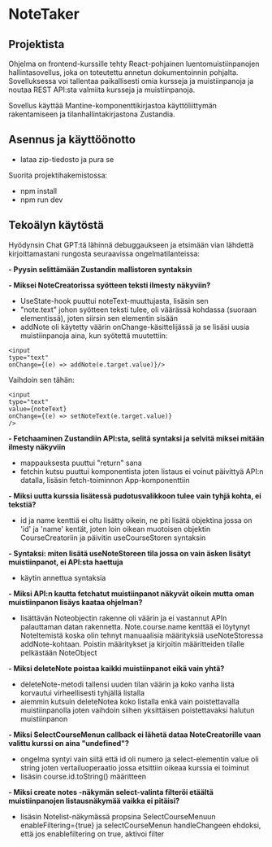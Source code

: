 # NoteTaker

## Projektista

Ohjelma on frontend-kurssille tehty React-pohjainen luentomuistiinpanojen hallintasovellus, joka on toteutettu annetun dokumentoinnin pohjalta. 
Sovelluksessa voi tallentaa paikallisesti omia kursseja ja muistiinpanoja ja noutaa REST API:sta valmiita kursseja ja muistiinpanoja.

Sovellus käyttää Mantine-komponenttikirjastoa käyttöliittymän rakentamiseen ja tilanhallintakirjastona Zustandia.

## Asennus ja käyttöönotto

- lataa zip-tiedosto ja pura se

Suorita projektihakemistossa:
- npm install
- npm run dev


## Tekoälyn käytöstä

Hyödynsin Chat GPT:tä lähinnä debuggaukseen ja etsimään vian lähdettä kirjoittamastani rungosta seuraavissa ongelmatilanteissa:

**- Pyysin selittämään Zustandin mallistoren syntaksin**

**- Miksei NoteCreatorissa syötteen teksti ilmesty näkyviin?**
- UseState-hook puuttui noteText-muuttujasta, lisäsin sen
- "note.text" johon syötteen teksti tulee, oli väärässä kohdassa (suoraan elementissä), joten siirsin sen elementin sisään
- addNote oli käytetty väärin onChange-käsittelijässä ja se lisäsi uusia muistiinpanoja aina, kun syötettä muutettiin:

```
<input 
type="text" 
onChange={(e) => addNote(e.target.value)}/>
```

Vaihdoin sen tähän: 

```
<input
type="text"
value={noteText}
onChange={(e) => setNoteText(e.target.value)}
/> 
```

**- Fetchaaminen Zustandiin API:sta, selitä syntaksi ja selvitä miksei mitään ilmesty näkyviin**
- mappauksesta puuttui "return" sana
- fetchin kutsu puuttui komponentista joten listaus ei voinut päivittyä API:n datalla, lisäsin fetch-toiminnon App-komponenttiin

**- Miksi uutta kurssia lisätessä pudotusvalikkoon tulee vain tyhjä kohta, ei tekstiä?**
- id ja name kenttiä ei oltu lisätty oikein, ne piti lisätä objektina jossa on 'id' ja 'name' kentät, joten loin oikean muotoisen objektin CourseCreatoriin ja päivitin useCourseStoren syntaksin

**- Syntaksi: miten lisätä useNoteStoreen tila jossa on vain äsken lisätyt muistiinpanot, ei API:sta haettuja**
- käytin annettua syntaksia

**- Miksi API:n kautta fetchatut muistiinpanot näkyvät oikein mutta oman muistiinpanon lisäys kaataa ohjelman?**
- lisättävän Noteobjectin rakenne oli väärin ja ei vastannut APIn palauttaman datan rakennetta. Note.course.name kenttää ei löytynyt NoteItemistä koska olin tehnyt manuaalisia määrityksiä useNoteStoressa addNote-kohtaan. Poistin määritykset ja kirjoitin määritteiden tilalle pelkästään NoteObject

**- Miksi deleteNote poistaa kaikki muistiinpanot eikä vain yhtä?**
- deleteNote-metodi tallensi uuden tilan väärin ja koko vanha lista korvautui virheellisesti tyhjällä listalla
- aiemmin kutsuin deleteNotea koko listalla enkä vain poistettavalla muistiinpanolla joten vaihdoin siihen yksittäisen poistettavaksi halutun muistiinpanon

**- Miksi SelectCourseMenun callback ei lähetä dataa NoteCreatorille vaan valittu kurssi on aina "undefined"?**
- ongelma syntyi vain siitä että id oli numero ja select-elementin value oli string joten vertailuoperaatio jossa etsittiin oikeaa kurssia ei toiminut
- lisäsin course.id.toString() määritteen

**- Miksi create notes -näkymän select-valinta filteröi etäältä muistiinpanojen listausnäkymää vaikka ei pitäisi?**
- lisäsin Notelist-näkymässä propsina SelectCourseMenuun enableFiltering={true} ja selectCourseMenun handleChangeen ehdoksi, että jos enablefiltering on true, aktivoi filter